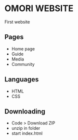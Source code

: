 # OMORI WEBSITE

First website 

## Pages
  * Home page
  * Guide
  * Media
  * Community
## Languages
  * HTML
  * CSS
## Downloading
  * Code > Download ZIP
  * unzip in folder
  * start index.html
